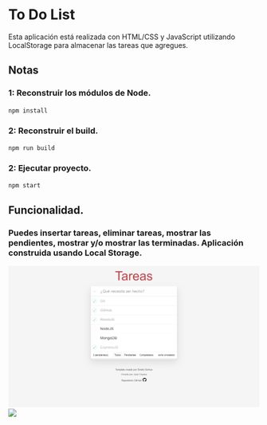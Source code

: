# To Do List

Esta aplicación está realizada con HTML/CSS y JavaScript utilizando LocalStorage para almacenar las tareas que agregues.

## Notas

### 1: Reconstruir los módulos de Node.

```
npm install
```

### 2: Reconstruir el build.

```
npm run build
```

### 2: Ejecutar proyecto.

```
npm start
```

## Funcionalidad.

### Puedes insertar tareas, eliminar tareas, mostrar las pendientes, mostrar y/o mostrar las terminadas. Aplicación construida usando Local Storage.

<div style="background-image: url('./src/assets/img/cubes.png'); display: block; margin: 0 auto;">
    <img src="./src/assets/img/img2.png">
    <img src="./src/assets/img/gif2.gif" style="display:block; margin: 0 auto;">
</div>
